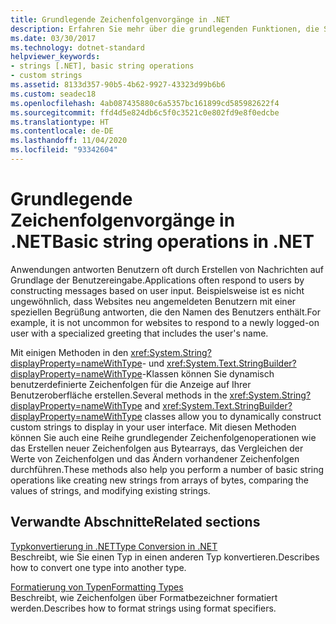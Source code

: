 ```yaml
---
title: Grundlegende Zeichenfolgenvorgänge in .NET
description: Erfahren Sie mehr über die grundlegenden Funktionen, die Sie für Zeichenfolgen verwenden können.
ms.date: 03/30/2017
ms.technology: dotnet-standard
helpviewer_keywords:
- strings [.NET], basic string operations
- custom strings
ms.assetid: 8133d357-90b5-4b62-9927-43323d99b6b6
ms.custom: seadec18
ms.openlocfilehash: 4ab087435880c6a5357bc161899cd585982622f4
ms.sourcegitcommit: ffd4d5e824db6c5f0c3521c0e802fd9e8f0edcbe
ms.translationtype: HT
ms.contentlocale: de-DE
ms.lasthandoff: 11/04/2020
ms.locfileid: "93342604"
---
```

# <a name="basic-string-operations-in-net"></a><span data-ttu-id="12a3e-103">Grundlegende Zeichenfolgenvorgänge in .NET</span><span class="sxs-lookup"><span data-stu-id="12a3e-103">Basic string operations in .NET</span></span>

<span data-ttu-id="12a3e-104">Anwendungen antworten Benutzern oft durch Erstellen von Nachrichten auf Grundlage der Benutzereingabe.</span><span class="sxs-lookup"><span data-stu-id="12a3e-104">Applications often respond to users by constructing messages based on user input.</span></span> <span data-ttu-id="12a3e-105">Beispielsweise ist es nicht ungewöhnlich, dass Websites neu angemeldeten Benutzern mit einer speziellen Begrüßung antworten, die den Namen des Benutzers enthält.</span><span class="sxs-lookup"><span data-stu-id="12a3e-105">For example, it is not uncommon for websites to respond to a newly logged-on user with a specialized greeting that includes the user's name.</span></span>

<span data-ttu-id="12a3e-106">Mit einigen Methoden in den <xref:System.String?displayProperty=nameWithType>- und <xref:System.Text.StringBuilder?displayProperty=nameWithType>-Klassen können Sie dynamisch benutzerdefinierte Zeichenfolgen für die Anzeige auf Ihrer Benutzeroberfläche erstellen.</span><span class="sxs-lookup"><span data-stu-id="12a3e-106">Several methods in the <xref:System.String?displayProperty=nameWithType> and <xref:System.Text.StringBuilder?displayProperty=nameWithType> classes allow you to dynamically construct custom strings to display in your user interface.</span></span> <span data-ttu-id="12a3e-107">Mit diesen Methoden können Sie auch eine Reihe grundlegender Zeichenfolgenoperationen wie das Erstellen neuer Zeichenfolgen aus Bytearrays, das Vergleichen der Werte von Zeichenfolgen und das Ändern vorhandener Zeichenfolgen durchführen.</span><span class="sxs-lookup"><span data-stu-id="12a3e-107">These methods also help you perform a number of basic string operations like creating new strings from arrays of bytes, comparing the values of strings, and modifying existing strings.</span></span>

## <a name="related-sections"></a><span data-ttu-id="12a3e-108">Verwandte Abschnitte</span><span class="sxs-lookup"><span data-stu-id="12a3e-108">Related sections</span></span>

<span data-ttu-id="12a3e-109">[Typkonvertierung in .NET](type-conversion.md)</span><span class="sxs-lookup"><span data-stu-id="12a3e-109">[Type Conversion in .NET](type-conversion.md)</span></span>\
<span data-ttu-id="12a3e-110">Beschreibt, wie Sie einen Typ in einen anderen Typ konvertieren.</span><span class="sxs-lookup"><span data-stu-id="12a3e-110">Describes how to convert one type into another type.</span></span>

<span data-ttu-id="12a3e-111">[Formatierung von Typen](formatting-types.md)</span><span class="sxs-lookup"><span data-stu-id="12a3e-111">[Formatting Types](formatting-types.md)</span></span>\
<span data-ttu-id="12a3e-112">Beschreibt, wie Zeichenfolgen über Formatbezeichner formatiert werden.</span><span class="sxs-lookup"><span data-stu-id="12a3e-112">Describes how to format strings using format specifiers.</span></span>
